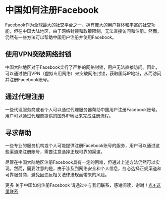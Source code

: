# 中国如何注册Facebook

Facebook作为全球最大的社交平台之一，拥有庞大的用户群体和丰富的社交功能，但在中国大陆地区，由于网络封锁和政策限制，无法直接访问和注册。然而，仍然有一些方法可以帮助中国用户注册并使用Facebook。

## 使用VPN突破网络封锁

中国大陆地区对于Facebook实行了严格的网络封锁，用户无法直接访问。因此，可以通过使用VPN（虚拟专用网络）来突破网络封锁，获取国际IP地址，从而访问并注册Facebook账号。

## 通过代理注册

一些代理服务商或者个人可以通过代理服务器帮助中国用户注册Facebook账号。用户可以通过代理商提供的国外IP地址来完成注册流程。

## 寻求帮助

一些专业的服务机构或个人可能提供注册Facebook账号的服务，用户可以通过这些渠道来注册账号，需要注意选择正规可靠的渠道。

尽管在中国大陆地区注册Facebook具有一定的困难，但通过上述方法仍然可以实现。然而，需要注意的是，由于涉及到网络安全和个人信息，务必选择正规渠道和可靠服务商，避免因违反相关法律法规而带来的风险。

更多 关于中国如何注册Facebook 请通过✈与我们联系，感谢阅读，谢谢！[点✈这里联系](https://t.me/pt99bot)